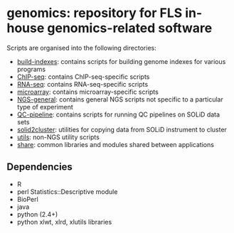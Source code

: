 genomics: repository for FLS in-house genomics-related software
===============================================================

Scripts are organised into the following directories:

* [build-indexes](build-indexes): contains scripts for building genome
  indexes for various programs
* [ChIP-seq](ChIP-seq): contains ChIP-seq-specific scripts
* [RNA-seq](RNA-seq): contains RNA-seq-specific scripts
* [microarray](microarray): contains microarray-specific scripts
* [NGS-general](NGS-general): contains general NGS scripts not specific to a
  particular type of experiment
* [QC-pipeline](QC-pipeline): contains scripts for running QC pipelines on
  SOLiD data sets
* [solid2cluster](solid2cluster): utilities for copying data from SOLiD
  instrument to cluster
* [utils](utils): non-NGS utility scripts
* [share](share): common libraries and modules shared between applications

Dependencies
------------

* R
* perl Statistics::Descriptive module
* BioPerl
* java
* python (2.4+)
* python xlwt, xlrd, xlutils libraries
